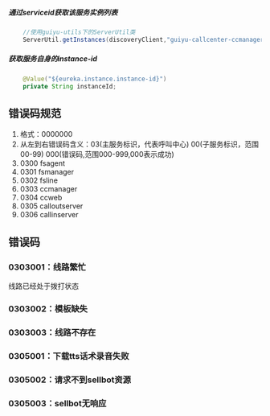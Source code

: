 #####  通过serviceid获取该服务实例列表
```java
    //使用guiyu-utils下的ServerUtil类
    ServerUtil.getInstances(discoveryClient,"guiyu-callcenter-ccmanager");
```

#####  获取服务自身的instance-id
```java
    @Value("${eureka.instance.instance-id}")  
    private String instanceId;
```

    
    
    
## 错误码规范 ##
1. 格式：0000000
2. 从左到右错误码含义：03(主服务标识，代表呼叫中心) 00(子服务标识，范围00-99) 000(错误码,范围000-999,000表示成功)
3. 0300 fsagent
4. 0301 fsmanager
5. 0302 fsline
6. 0303 ccmanager
7. 0304 ccweb
8. 0305 calloutserver
9. 0306 callinserver

## 错误码 ##
### 0303001：线路繁忙 ###
线路已经处于拨打状态
### 0303002：模板缺失 ###
### 0303003：线路不存在 ###
### 0305001：下载tts话术录音失败 ###
### 0305002：请求不到sellbot资源 ###
### 0305003：sellbot无响应 ###
